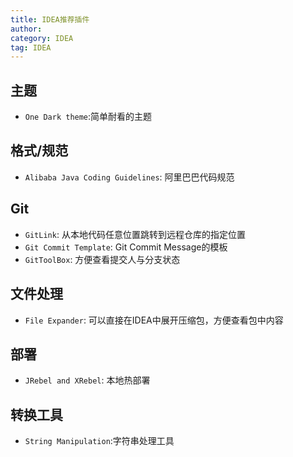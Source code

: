 ```yaml
---
title: IDEA推荐插件
author:
category: IDEA
tag: IDEA
---
```


## 主题

- `One Dark theme`:简单耐看的主题

## 格式/规范

- `Alibaba Java Coding Guidelines`: 阿里巴巴代码规范

## Git

- `GitLink`: 从本地代码任意位置跳转到远程仓库的指定位置
- `Git Commit Template`: Git Commit Message的模板
- `GitToolBox`: 方便查看提交人与分支状态

## 文件处理

- `File Expander`: 可以直接在IDEA中展开压缩包，方便查看包中内容

## 部署

- `JRebel and XRebel`: 本地热部署

## 转换工具

- `String Manipulation`:字符串处理工具
